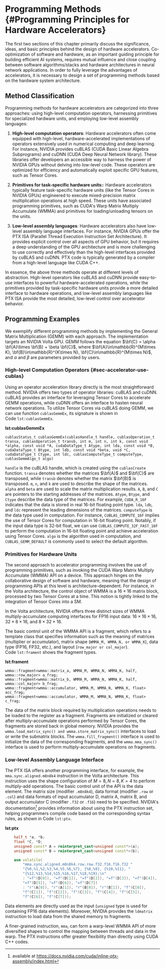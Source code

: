 # Programming Methods {#Programming Principles for Hardware Accelerators}

The first two sections of this chapter primarily discuss the
significance, ideas, and basic principles behind the design of hardware
accelerators. Co-optimization of software and hardware, as an important
guiding principle for building efficient AI systems, requires mutual
influence and close coupling between software algorithms/stacks and
hardware architectures in neural network applications. In order to fully
leverage the advantages of accelerators, it is necessary to design a set
of programming methods based on the hardware system architecture.

## Method Classification

Programming methods for hardware accelerators are categorized into three
approaches: using high-level computation operators, harnessing
primitives for specialized hardware units, and employing low-level
assembly languages:

1.  **High-level computation operators**: Hardware accelerators often
    come equipped with high-level, hardware-accelerated implementations
    of operators extensively used in numerical computing and deep
    learning. For instance, NVIDIA provides cuBLAS (CUDA Basic Linear
    Algebra Subprograms) and cuDNN (CUDA Deep Neural Network library).
    These libraries offer developers an accessible way to harness the
    power of NVIDIA GPUs without delving into low-level code. These
    operators are optimized for efficiency and automatically exploit
    specific GPU features, such as Tensor Cores.

2.  **Primitives for task-specific hardware units:**: Hardware
    accelerators typically feature task-specific hardware units (like
    the Tensor Cores in NVIDIA GPUs) engineered to execute
    mixed-precision matrix multiplication operations at high speed.
    These units have associated programming primitives, such as CUDA's
    Warp Matrix Multiply Accumulate (WMMA) and primitives for
    loading/unloading tensors on the units.

3.  **Low-level assembly languages**: Hardware accelerators also have
    low-level assembly language interfaces. For instance, NVIDIA GPUs
    offer the PTX ISA (Parallel Thread Execution Instruction Set
    Architecture). It provides explicit control over all aspects of GPU
    behavior, but it requires a deep understanding of the GPU
    architecture and is more challenging to use correctly and
    effectively than the high-level interfaces provided by cuBLAS and
    cuDNN. PTX code is typically generated by a compiler from a
    high-level language like CUDA C++.

In essence, the above three methods operate at different levels of
abstraction. High-level operators like cuBLAS and cuDNN provide
easy-to-use interfaces to powerful hardware-accelerated operations,
while the primitives provided by task-specific hardware units provide a
more detailed interface to hardware operations, and low-level assembly
languages like PTX ISA provide the most detailed, low-level control over
accelerator behavior.

## Programming Examples

We exemplify different programming methods by implementing the General
Matrix Multiplication (GEMM) with each approach. The implementation
targets an NVIDIA Volta GPU. GEMM follows the equation
$\bf{C} = \alpha \bf{A}\times \bf{B} + \beta \bf{C}$, where
$\bf{A}\in\mathbb{R}^{M\times K}, \bf{B}\in\mathbb{R}^{K\times N}, \bf{C}\in\mathbb{R}^{M\times N}$,
and $\alpha$ and $\beta$ are parameters provided by users.

### High-level Computation Operators {#sec-accelerator-use-cublas}

Using an operator acceleration library directly is the most
straightforward method. NVIDIA offers two types of operator libraries:
cuBLAS and cuDNN. cuBLAS provides an interface for leveraging Tensor
Cores to accelerate GEMM operations, while cuDNN offers an interface to
hasten neural network operations. To utilize Tensor Cores via cuBLAS
doing GEMM, we can use function `cublasGemmEx`, its signature is shown
in Code `lst:cublasGemmEx`.

**lst:cublasGemmEx**
```cuda
cublasStatus_t cublasGemmEx(cublasHandle_t handle, cublasOperation_t transa, cublasOperation_t transb, int m, int n, int k, const void *alpha, const void *A, cudaDataType_t Atype, int lda, const void *B, cudaDataType_t Btype, int ldb, const void *beta, void *C, cudaDataType_t Ctype, int ldc, cublasComputeType_t computeType, cublasGemmAlgo_t algo)
```

`handle` is the cuBLAS handle, which is created using the `cublasCreate`
function. `transa` denotes whether the matrices $\bf{A}$ and $\bf{C}$
are transposed, while `transb` denotes whether the matrix $\bf{B}$ is
transposed. `m`, `n`, and `k` are used to describe the shape of the
matrices. `alpha` and `beta` are used to scale the matrix multiplication
results. `A`, `B`, and `C` are pointers to the starting addresses of the
matrices. `Atype`, `Btype`, and `Ctype` describe the data type of the
matrices. For example, `CUDA_R_16F` indicates that the data is stored in
real 16-bit floating point type. `lda`, `ldb`, and `ldc` represent the
leading dimensions of the matrices. `computeType` is the data type used
in computation. For instance, `CUBLAS_COMPUTE_16F` implies the use of
Tensor Cores for computation in 16-bit floating point. Notably, if the
input data type is 32-bit float, we can use
`CUBLAS_COMPUTE_32F_FAST_16F` to perform the computation in 16-bit
floating point and achieve acceleration using Tensor Cores. `algo` is
the algorithm used in computation, and `CUBLAS_GEMM_DEFAULT` is commonly
used to select the default algorithm.

### Primitives for Hardware Units

The second approach to accelerator programming involves the use of
programming primitives, such as invoking the CUDA Warp Matrix Multiply
Accumulate (WMMA) API on a device. This approach hinges on the
collaborative design of software and hardware, meaning that the design
of programming APIs at this level is architecture-dependent. For
instance, in the Volta architecture, the control object of WMMA is a
$16\times16$ matrix block, processed by two Tensor Cores at a time. This
notion is tightly linked to the integration of Tensor Cores into a SM.

In the Volta architecture, NVIDIA offers three distinct sizes of WMMA
multiply-accumulate computing interfaces for FP16 input data:
$16\times16\times16$, $32\times8\times16$, and $8\times32\times16$.

The basic control unit of the WMMA API is a fragment, which refers to a
template class that specifies information such as the meaning of
matrices (multiplier or accumulator), matrix shape
(`WMMA_M, WMMA_N, or WMMA_K`), data type (FP16, FP32, etc.), and layout
(`row_major or col_major`).
Code `lst:frament` shows the fragment types.

**lst:frament**
```
wmma::fragment<wmma::matrix_a, WMMA_M, WMMA_N, WMMA_K, half, wmma::row_major> a_frag;
wmma::fragment<wmma::matrix_b, WMMA_M, WMMA_N, WMMA_K, half, wmma::col_major> b_frag;
wmma::fragment<wmma::accumulator, WMMA_M, WMMA_N, WMMA_K, float> acc_frag;
wmma::fragment<wmma::accumulator, WMMA_M, WMMA_N, WMMA_K, float> c_frag;
```

The data of the matrix block required by multiplication operations needs
to be loaded to the register as a fragment. Fragments are initialized or
cleared after multiply-accumulate operations performed by Tensor Cores,
the fragments are stored back in global memory. NVIDIA provides the
`wmma.load_matrix_sync() and wmma.store_matrix_sync()` interfaces to
load or write the submatrix blocks. The `wmma.fill_fragment()` interface
is used to initialize the data of the corresponding fragments, and the
`wmma.mma_sync()` interface is used to perform multiply-accumulate
operations on fragments.

### Low-level Assembly Language Interface

The PTX ISA offers another programming interface, for example, the
`mma.sync.aligned.m8n8k4` instruction in the Volta architecture. This
instruction uses the shape configuration of $M=8, N=8, K=4$ to perform
multiply-add operations. The basic control unit of the API is the data
element. The matrix size (modifier `.m8n8k4`), data format (modifier
`.row` or `.col`) and data formats of input accumulator D, matrix A,
matrix B, and output accumulator C (modifier `.f32` or `.f16`) need to
be specified. NVIDIA's documentation[^1] provides information about
using the PTX instruction set, helping programmers compile code based on
the corresponding syntax rules, as shown in
Code `lst:ptx`.

**lst:ptx**
```cpp
    half_t *a, *b;
    float *C, *D;
    unsigned const* A = reinterpret_cast<unsigned const*>(a);
    unsigned const* B = reinterpret_cast<unsigned const*>(b);

    asm volatile(
        "mma.sync.aligned.m8n8k4.row.row.f32.f16.f16.f32 "
        "{%0,%1,%2,%3,%4,%5,%6,%7}, {%8,%9}, {%10,%11}, "
        "{%12,%13,%14,%15,%16,%17,%18,%19};\n"
        : "=f"(D[0]), "=f"(D[1]), "=f"(D[2]), "=f"(D[3]), "=f"(D[4]),
        "=f"(D[5]), "=f"(D[6]), "=f"(D[7])
        : "r"(A[0]), "r"(A[1]), "r"(B[0]), "r"(B[1]), "f"(C[0]),
        "f"(C[1]), "f"(C[2]), "f"(C[3]), "f"(C[4]), "f"(C[5]),
        "f"(C[6]), "f"(C[7]));
```

Data elements are directly used as the input (`unsigned` type is used
for containing FP16 data elements). Moreover, NVIDIA provides the
`ldmatrix` instruction to load data from the shared memory to fragments.

A finer-grained instruction, `mma`, can form a warp-level WMMA API of
more diversified shapes to control the mapping between threads and data
in the warp. The PTX instructions offer greater flexibility than
directly using CUDA C++ codes.

[^1]: available at
    <https://docs.nvidia.com/cuda/inline-ptx-assembly/index.html>
